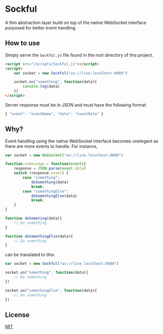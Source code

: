 # Sockful
A thin abstraction layer build on top of the native WebSocket interface purposed for better event handling.

## How to use
Simply serve the `Sockful.js` file found in the root directory of this project.
```html
<script src="/scripts/Sockful.js"></script>
<script>
    var socket = new Sockful("ws://live.localhost:8080")

    socket.on("something", function(data){
        console.log(data)
    })
</script>
```
Server response must be in JSON and must have the following format:

```js
{ "event": "eventName", "data": "eventData" }
```

## Why?
Event handling using the native WebSocket interface becomes unelegant as there are more events to handle. For instance,

```js
var socket = new WebSocket("ws://live.localhost:8080")

function.onmessage = function(event){
    response = JSON.parse(event.data)
    switch (response.event) {
        case "something":
            doSomething(data)
            break;
        case "somethingElse":
            doSomethingElse(data)
            break;
    }
}

function doSometing(data){
    // Do something
}

function doSomethingElse(data){
    // Do something
}
```

can be translated to this:

```js
var socket = new Sockful("ws://live.localhost:8080")

socket.on("something", function(data){
    // Do something
})

socket.on("somethingElse", function(data){
    // Do something
})
```

## License

[MIT](/LICENSE)
